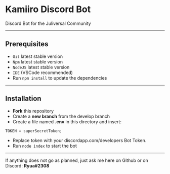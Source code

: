 # Kamiiro Discord Bot

Discord Bot for the Juliversal Community

---

## Prerequisites

- `Git` latest stable version
- `Npm` latest stable version
- `NodeJS` latest stable version
- `IDE` (VSCode recommended)
- Run `npm install` to update the dependencies

---

## Installation

- **Fork** this repository
- Create a **new branch** from the develop branch
- Create a file named **.env** in this directory and insert:

```js
TOKEN = superSecretToken;
```

- Replace token with your discordapp.com/developers Bot Token.
- Run `node index` to start the bot

---

If anything does not go as planned, just ask me here on Github or on Discord: **Ryua#2308**
